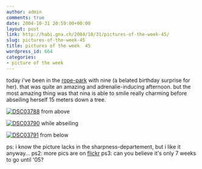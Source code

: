 ```yaml
---
author: admin
comments: true
date: 2004-10-31 20:59:00+00:00
layout: post
link: http://habi.gna.ch/2004/10/31/pictures-of-the-week-45/
slug: pictures-of-the-week-45
title: pictures of the week  45
wordpress_id: 664
categories:
- picture of the week
---
```


today i've been in the [rope-park](http://www.seilpark-gantrisch.ch/) with nine (a belated birthday surprise for her).
that was quite an amazing and adrenalie-inducing afternoon.
but the most amazing thing was that nina is able to smile really charming before abseiling herself 15 meters down a tree.

[![DSC03788](http://habi.gna.ch/blog/images/DSC03788-tm.jpg)](http://habi.gna.ch/blog/images/DSC03788.JPG)
from above

[![DSC03790](http://habi.gna.ch/blog/images/DSC03790-tm.jpg)](http://habi.gna.ch/blog/images/DSC03790.JPG)
while abseiling

[![DSC03791](http://habi.gna.ch/blog/images/DSC03791-tm.jpg)](http://habi.gna.ch/blog/images/DSC03791.JPG)
from below

ps: i know the picture lacks in the sharpness-departement, but i like it anyway...
ps2: more pics are on [flickr](http://www.flickr.com/photos/habi/sets/30096/)
ps3: can you believe it's only 7 weeks to go until '05?
